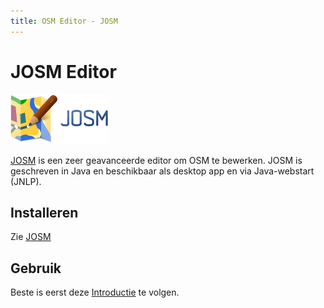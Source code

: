 ```yaml
---
title: OSM Editor - JOSM
---
```


# JOSM Editor

![Logo](../assets/images/josm-logo.png)

[JOSM](https://josm.openstreetmap.de/) is een zeer geavanceerde editor om OSM te bewerken.
JOSM is geschreven in Java en beschikbaar als desktop app en via Java-webstart (JNLP).

## Installeren

Zie [JOSM](https://josm.openstreetmap.de/)

## Gebruik

Beste is eerst deze [Introductie](https://josm.openstreetmap.de/wiki/Introduction) te volgen.
